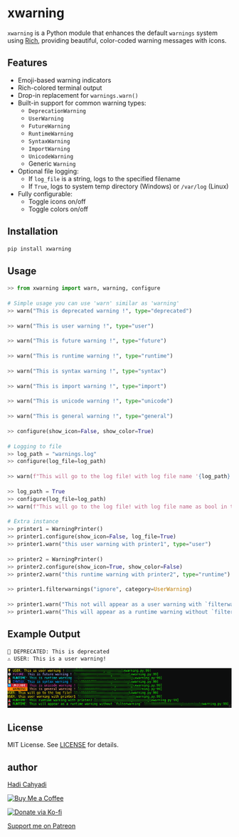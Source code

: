 # xwarning

`xwarning` is a Python module that enhances the default `warnings` system using [Rich](https://github.com/Textualize/rich), providing beautiful, color-coded warning messages with icons.

## Features

- Emoji-based warning indicators
- Rich-colored terminal output
- Drop-in replacement for `warnings.warn()`
- Built-in support for common warning types:
  - `DeprecationWarning`
  - `UserWarning`
  - `FutureWarning`
  - `RuntimeWarning`
  - `SyntaxWarning`
  - `ImportWarning`
  - `UnicodeWarning`
  - Generic `Warning`
- Optional file logging:
  - If `log_file` is a string, logs to the specified filename
  - If `True`, logs to system temp directory (Windows) or `/var/log` (Linux)
- Fully configurable:
  - Toggle icons on/off
  - Toggle colors on/off


## Installation

```bash
pip install xwarning
```

## Usage

```python
>> from xwarning import warn, warning, configure

# Simple usage you can use 'warn' similar as 'warning'
>> warn("This is deprecated warning !", type="deprecated")

>> warn("This is user warning !", type="user")

>> warn("This is future warning !", type="future")

>> warn("This is runtime warning !", type="runtime")

>> warn("This is syntax warning !", type="syntax")

>> warn("This is import warning !", type="import")

>> warn("This is unicode warning !", type="unicode")

>> warn("This is general warning !", type="general")

>> configure(show_icon=False, show_color=True)

# Logging to file
>> log_path = "warnings.log"
>> configure(log_file=log_path)

>> warn(f"This will go to the log file! with log file name '{log_path}'", type="user")

>> log_path = True
>> configure(log_file=log_path)
>> warn(f"This will go to the log file! with log file name as bool in temp or /var/log directory", type="user")

# Extra instance
>> printer1 = WarningPrinter()
>> printer1.configure(show_icon=False, log_file=True)
>> printer1.warn("this user warning with printer1", type="user")

>> printer2 = WarningPrinter()
>> printer2.configure(show_icon=True, show_color=False)
>> printer2.warn("this runtime warning with printer2", type="runtime")

>> printer1.filterwarnings("ignore", category=UserWarning)

>> printer1.warn("This not will appear as a user warning with `filterwarning`", type="user")
>> printer1.warn("This will appear as a runtime warning without `filterwarning`", type="runtime")


```

## Example Output

```
🛑 DEPRECATED: This is deprecated
⚠️ USER: This is a user warning!
```

[![Example Outputs](https://github.com/cumulus13/xwarning/raw/refs/heads/master/example_outputs.png)](https://github.com/cumulus13/xwarning/raw/refs/heads/master/example_outputs.png)


## License

MIT License. See [LICENSE](./LICENSE) for details.

## author
[Hadi Cahyadi](mailto:cumulus13@gmail.com)
    

[![Buy Me a Coffee](https://www.buymeacoffee.com/assets/img/custom_images/orange_img.png)](https://www.buymeacoffee.com/cumulus13)

[![Donate via Ko-fi](https://ko-fi.com/img/githubbutton_sm.svg)](https://ko-fi.com/cumulus13)

[Support me on Patreon](https://www.patreon.com/cumulus13)